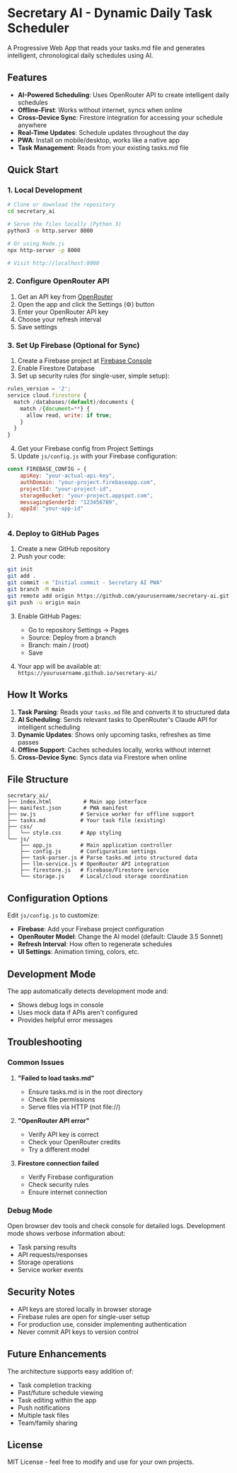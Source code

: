 # Secretary AI - Dynamic Daily Task Scheduler

A Progressive Web App that reads your tasks.md file and generates intelligent, chronological daily schedules using AI.

## Features

- **AI-Powered Scheduling**: Uses OpenRouter API to create intelligent daily schedules
- **Offline-First**: Works without internet, syncs when online
- **Cross-Device Sync**: Firestore integration for accessing your schedule anywhere
- **Real-Time Updates**: Schedule updates throughout the day
- **PWA**: Install on mobile/desktop, works like a native app
- **Task Management**: Reads from your existing tasks.md file

## Quick Start

### 1. Local Development

```bash
# Clone or download the repository
cd secretary_ai

# Serve the files locally (Python 3)
python3 -m http.server 8000

# Or using Node.js
npx http-server -p 8000

# Visit http://localhost:8000
```

### 2. Configure OpenRouter API

1. Get an API key from [OpenRouter](https://openrouter.ai/)
2. Open the app and click the Settings (⚙️) button
3. Enter your OpenRouter API key
4. Choose your refresh interval
5. Save settings

### 3. Set Up Firebase (Optional for Sync)

1. Create a Firebase project at [Firebase Console](https://console.firebase.google.com/)
2. Enable Firestore Database
3. Set up security rules (for single-user, simple setup):

```javascript
rules_version = '2';
service cloud.firestore {
  match /databases/(default)/documents {
    match /{document=**} {
      allow read, write: if true;
    }
  }
}
```

4. Get your Firebase config from Project Settings
5. Update `js/config.js` with your Firebase configuration:

```javascript
const FIREBASE_CONFIG = {
    apiKey: "your-actual-api-key",
    authDomain: "your-project.firebaseapp.com",
    projectId: "your-project-id",
    storageBucket: "your-project.appspot.com",
    messagingSenderId: "123456789",
    appId: "your-app-id"
};
```

### 4. Deploy to GitHub Pages

1. Create a new GitHub repository
2. Push your code:

```bash
git init
git add .
git commit -m "Initial commit - Secretary AI PWA"
git branch -M main
git remote add origin https://github.com/yourusername/secretary-ai.git
git push -u origin main
```

3. Enable GitHub Pages:
   - Go to repository Settings → Pages
   - Source: Deploy from a branch
   - Branch: main / (root)
   - Save

4. Your app will be available at: `https://yourusername.github.io/secretary-ai/`

## How It Works

1. **Task Parsing**: Reads your `tasks.md` file and converts it to structured data
2. **AI Scheduling**: Sends relevant tasks to OpenRouter's Claude API for intelligent scheduling
3. **Dynamic Updates**: Shows only upcoming tasks, refreshes as time passes
4. **Offline Support**: Caches schedules locally, works without internet
5. **Cross-Device Sync**: Syncs data via Firestore when online

## File Structure

```
secretary_ai/
├── index.html          # Main app interface
├── manifest.json       # PWA manifest
├── sw.js              # Service worker for offline support
├── tasks.md           # Your task file (existing)
├── css/
│   └── style.css      # App styling
└── js/
    ├── app.js         # Main application controller
    ├── config.js      # Configuration settings
    ├── task-parser.js # Parse tasks.md into structured data
    ├── llm-service.js # OpenRouter API integration
    ├── firestore.js   # Firebase/Firestore service
    └── storage.js     # Local/cloud storage coordination
```

## Configuration Options

Edit `js/config.js` to customize:

- **Firebase**: Add your Firebase project configuration
- **OpenRouter Model**: Change the AI model (default: Claude 3.5 Sonnet)
- **Refresh Interval**: How often to regenerate schedules
- **UI Settings**: Animation timing, colors, etc.

## Development Mode

The app automatically detects development mode and:
- Shows debug logs in console
- Uses mock data if APIs aren't configured
- Provides helpful error messages

## Troubleshooting

### Common Issues

1. **"Failed to load tasks.md"**
   - Ensure tasks.md is in the root directory
   - Check file permissions
   - Serve files via HTTP (not file://)

2. **"OpenRouter API error"**
   - Verify API key is correct
   - Check your OpenRouter credits
   - Try a different model

3. **Firestore connection failed**
   - Verify Firebase configuration
   - Check security rules
   - Ensure internet connection

### Debug Mode

Open browser dev tools and check console for detailed logs. Development mode shows verbose information about:
- Task parsing results
- API requests/responses
- Storage operations
- Service worker events

## Security Notes

- API keys are stored locally in browser storage
- Firebase rules are open for single-user setup
- For production use, consider implementing authentication
- Never commit API keys to version control

## Future Enhancements

The architecture supports easy addition of:
- Task completion tracking
- Past/future schedule viewing
- Task editing within the app
- Push notifications
- Multiple task files
- Team/family sharing

## License

MIT License - feel free to modify and use for your own projects.